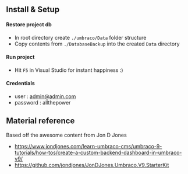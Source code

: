 ## Install & Setup

#### Restore project db
- In root directory create `./umbraco/Data` folder structure
- Copy contents from `./DatabaseBackup` into the created `Data` directory

#### Run project
- Hit `F5` in Visual Studio for instant happiness :)

#### Credentials
- user : admin@admin.com
- password : allthepower


## Material reference

Based off the awesome content from Jon D Jones
- https://www.jondjones.com/learn-umbraco-cms/umbraco-9-tutorials/how-tos/create-a-custom-backend-dashboard-in-umbraco-v9/
- https://github.com/jondjones/JonDJones.Umbraco.V9.StarterKit

